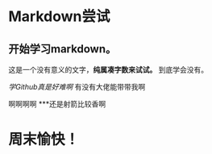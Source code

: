 
 # Markdown尝试


## 开始学习markdown。
这是一个没有意义的文字，**纯属凑字数来试试。**
到底学会没有。

*学Github真是好难啊*
有没有大佬能带带我啊

啊啊啊啊
***还是射箭比较香啊



# 周末愉快！
